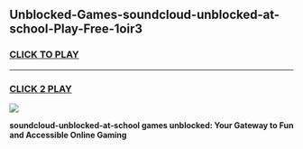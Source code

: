 
## Unblocked-Games-soundcloud-unblocked-at-school-Play-Free-1oir3
<h3>
<a href="https://premium76.site?title=soundcloud-unblocked-at-school&ref=23A">CLICK TO PLAY</a></h3>
<hr>

<h3>
<a href="https://premium76.site?title=soundcloud-unblocked-at-school&ref=23A">CLICK 2 PLAY</a>
  
</h3>

<a href="https://premium76.site?title=soundcloud-unblocked-at-school&ref=23A"><img src="https://clearcache.store/games.png"></a>


**soundcloud-unblocked-at-school games unblocked: Your Gateway to Fun and Accessible Online Gaming**
